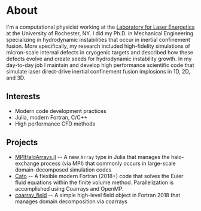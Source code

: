 # About

<!-- ![](/assets/images/profile_pic.png) -->

<!-- ![](__site/assets/images/profile_pic.png) -->


I'm a computational physicist working at the [Laboratory for Laser Energetics](https://www.lle.rochester.edu/) at the University of Rochester, NY. I did my Ph.D. in Mechanical Engineering specializing in hydrodynamic instabilities that occur in inertial confinement fusion. More specifically, my research included high-fidelity simulations of micron-scale internal defects in cryogenic targets and described how these defects evolve and create seeds for hydrodynamic instability growth. In my day-to-day job I maintain and develop high performance scientific code that simulate laser direct-drive inertial confinement fusion implosions in 1D, 2D, and 3D. 

## Interests

- Modern code development practices
- Julia, modern Fortran, C/C++
- High performance CFD methods

## Projects

 - [MPIHaloArrays.jl](https://github.com/smillerc/MPIHaloArrays.jl) -- A new `Array` type in Julia that manages the halo-exchange process (via MPI) that commonly occurs in large-scale domain-decomposed simulation codes
 - [Cato](https://github.com/smillerc/cato) -- A flexible modern Fortran (2018+) code that solves the Euler fluid equations within the finite volume method. Parallelization is accomplished using Coarrays and OpenMP.
 - [coarray_field](https://github.com/smillerc/coarray_field) -- A simple high-level field object in Fortran 2018 that manages domain decomposition via coarrays